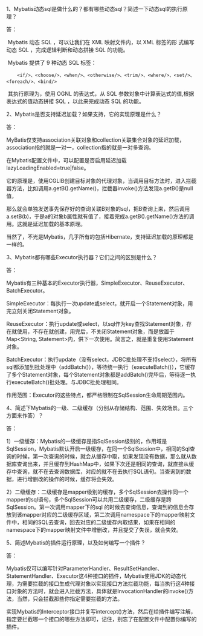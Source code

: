 1、Mybatis动态sql是做什么的？都有哪些动态sql？简述一下动态sql的执行原理？

答：

​		Mybatis 动态 SQL ，可以让我们在 XML 映射文件内，以 XML 标签的形 式编写动态 SQL ，完成逻辑判断和动态拼接 SQL 的功能。

​		Mybatis 提供了 9 种动态 SQL 标签：

```
	<if/>、<choose/>、<when/>、<otherwise/>、<trim/>、<where/>、<set/>、<foreach/>、<bind/>
```

​		其执行原理为，使用 OGNL 的表达式，从 SQL 参数对象中计算表达式的值,根据表达式的值动态拼接 SQL ，以此来完成动态 SQL 的功能。



2、Mybatis是否支持延迟加载？如果支持，它的实现原理是什么？

答：

​		MyBatis仅支持association关联对象和collection关联集合对象的延迟加载，association指的就是一对一，collection指的就是一对多查询。

​		在Mybatis配置文件中，可以配置是否启用延迟加载lazyLoadingEnabled=true|false。

​		它的原理是，使用CGLIB创建目标对象的代理对象，当调用目标方法时，进入拦截器方法，比如调用a.getB().getName()，拦截器invoke()方法发现a.getB()是null值，

​		那么就会单独发送事先保存好的查询关联B对象的sql，把B查询上来，然后调用a.setB(b)，于是a的对象b属性就有值了，接着完成a.getB().getName()方法的调用。这就是延迟加载的基本原理。

​		当然了，不光是Mybatis，几乎所有的包括Hibernate，支持延迟加载的原理都是一样的。



3、Mybatis都有哪些Executor执行器？它们之间的区别是什么？

答：

​		Mybatis有三种基本的Executor执行器，SimpleExecutor、ReuseExecutor、BatchExecutor。

​		SimpleExecutor：每执行一次update或select，就开启一个Statement对象，用完立刻关闭Statement对象。

​		ReuseExecutor：执行update或select，以sql作为key查找Statement对象，存在就使用，不存在就创建，用完后，不关闭Statement对象，而是放置于Map<String, Statement>内，供下一次使用。简言之，就是重复使用Statement对象。

​		BatchExecutor：执行update（没有select，JDBC批处理不支持select），将所有sql都添加到批处理中（addBatch()），等待统一执行（executeBatch()），它缓存了多个Statement对象，每个Statement对象都是addBatch()完毕后，等待逐一执行executeBatch()批处理。与JDBC批处理相同。

​		作用范围：Executor的这些特点，都严格限制在SqlSession生命周期范围内。



4、简述下Mybatis的一级、二级缓存（分别从存储结构、范围、失效场景。三个方面来作答）？

答：

​		1）一级缓存：Mybatis的一级缓存是指SqlSession级别的，作用域是SqlSession，Mybatis默认开启一级缓存，在同一个SqlSession中，相同的Sql查询的时候，第一次查询的时候，就会从缓存中取，如果发现没有数据，那么就从数据库查询出来，并且缓存到HashMap中，如果下次还是相同的查询，就直接从缓存中查询，就不在去查询数据库，对应的就不在去执行SQL语句。当查询到的数据，进行增删改的操作的时候，缓存将会失效。

​		2）二级缓存：二级缓存是mapper级别的缓存，多个SqlSession去操作同一个mapper的sql语句，多个SqlSession可以共用二级缓存，二级缓存是跨SqlSession。第一次调用mapper下的sql 的时候去查询信息，查询到的信息会存放到该mapper对应的二级缓存区域，第二次调用namespace下的mapper映射文件中，相同的SQL去查询，回去对应的二级缓存内取结果，如果在相同的namespace下的mapper映射文件中增删改，并且提交了失误，就会失效。



5、简述Mybatis的插件运行原理，以及如何编写一个插件？

答：

​		Mybatis仅可以编写针对ParameterHandler、ResultSetHandler、StatementHandler、Executor这4种接口的插件，Mybatis使用JDK的动态代理，为需要拦截的接口生成代理对象以实现接口方法拦截功能，每当执行这4种接口对象的方法时，就会进入拦截方法，具体就是InvocationHandler的invoke()方法，当然，只会拦截那些你指定需要拦截的方法。

​		实现Mybatis的Interceptor接口并复写intercept()方法，然后在给插件编写注解，指定要拦截哪一个接口的哪些方法即可，记住，别忘了在配置文件中配置你编写的插件。
